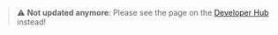 > :warning: **Not updated anymore**: Please see the page on the [Developer Hub](https://developers.metaplex.com/umi/rpc) instead!
